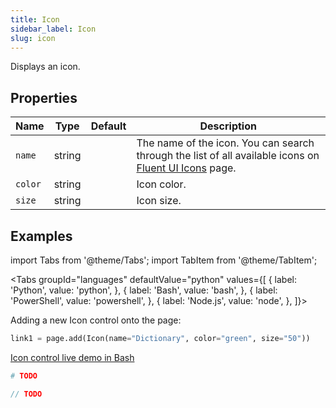 ```yaml
---
title: Icon
sidebar_label: Icon
slug: icon
---
```


Displays an icon.

## Properties

| Name      | Type    | Default | Description |
| --------- | ------- | ------- | ----------- |
| `name`    | string  |         | The name of the icon. You can search through the list of all available icons on [Fluent UI Icons](https://developer.microsoft.com/en-us/fluentui#/styles/web/icons#fabric-react) page. |
| `color`     | string  |         | Icon color. |
| `size`     | string  |         | Icon size. |

## Examples

import Tabs from '@theme/Tabs';
import TabItem from '@theme/TabItem';

<Tabs groupId="languages" defaultValue="python" values={[
  { label: 'Python', value: 'python', },
  { label: 'Bash', value: 'bash', },
  { label: 'PowerShell', value: 'powershell', },
  { label: 'Node.js', value: 'node', },
]}>

<TabItem value="python">

Adding a new Icon control onto the page:

```python
link1 = page.add(Icon(name="Dictionary", color="green", size="50"))
```

</TabItem>

<TabItem value="bash">

[Icon control live demo in Bash](https://repl.it/@pglet/bash-icon-example)

</TabItem>

<TabItem value="powershell">

```powershell
# TODO
```

</TabItem>

<TabItem value="node">

```javascript
// TODO
```

</TabItem>

</Tabs>